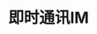 


# 即时通讯IM
<!--
 7种实现web实时消息推送的方案！
 https://mp.weixin.qq.com/s/_3uGLngOab7NDtUmNCVXgw

即时通讯IM
https://mp.weixin.qq.com/s/eynMy_1vqxrPkgw0r-7heg
-->
